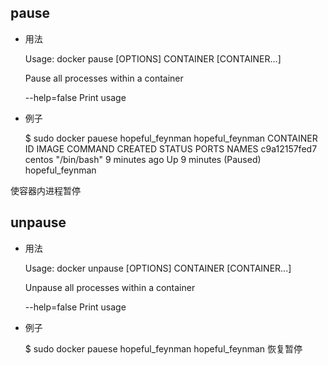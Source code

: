 
## pause

* 用法


	Usage: docker pause [OPTIONS] CONTAINER [CONTAINER...]

	Pause all processes within a container

  	--help=false       Print usage


* 例子


	$ sudo docker pauese hopeful_feynman
	hopeful_feynman
	CONTAINER ID    IMAGE     COMMAND      CREATED         STATUS                 PORTS       NAMES
	c9a12157fed7    centos    "/bin/bash"  9 minutes ago   Up 9 minutes (Paused)              hopeful_feynman


使容器内进程暂停

## unpause


* 用法


	Usage: docker unpause [OPTIONS] CONTAINER [CONTAINER...]

	Unpause all processes within a container

  	--help=false       Print usage


* 例子


	$ sudo docker pauese hopeful_feynman
	hopeful_feynman
恢复暂停


